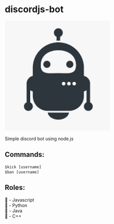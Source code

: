 # discordjs-bot


![bot icon](botIcon.PNG)

Simple discord bot using node.js

## Commands: 
```
$kick [username]
$ban [username]
```

## Roles: 
🍎 - Javascript </br>
🐍 - Python </br>
🍑 - Java </br>
🍇 - C++ </br>
